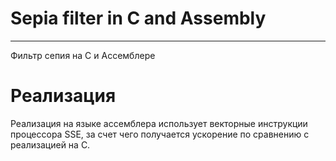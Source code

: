 # Sepia filter in C and Assembly
---
Фильтр сепия на C и Ассемблере

# Реализация

Реализация на языке ассемблера использует векторные инструкции процессора SSE, за счет чего получается ускорение по сравнению с реализацией на C. 
